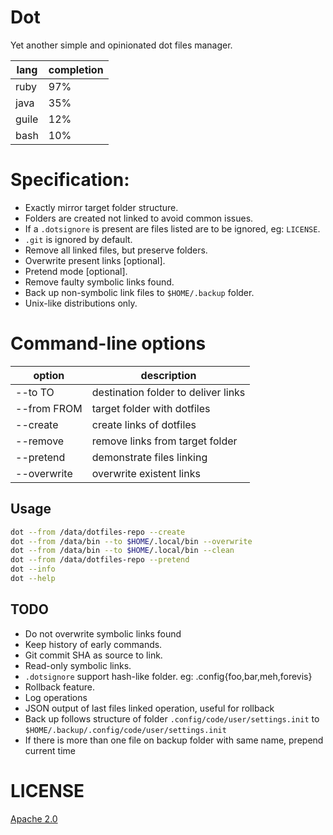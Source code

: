 # Dot
Yet another simple and opinionated dot files manager.

| lang  | completion |
|-------|------------|
| ruby  | 97%        |
| java  | 35%        |
| guile | 12%        |
| bash  | 10%        |

# Specification:
 - Exactly mirror target folder structure.
 - Folders are created not linked to avoid common issues.
 - If a `.dotsignore` is present are files listed are to be ignored, eg: `LICENSE`.
 - `.git` is ignored by default.
 - Remove all linked files, but preserve folders.
 - Overwrite present links [optional].
 - Pretend mode [optional].
 - Remove faulty symbolic links found.
 - Back up non-symbolic link files to `$HOME/.backup` folder.
 - Unix-like distributions only.

# Command-line options
    
| option      	| description                         	|
|-------------	|-------------------------------------	|
| --to TO       | destination folder to deliver links   |
| --from FROM   | target folder with dotfiles      	|
| --create    	| create links of dotfiles            	|
| --remove    	| remove links from target folder   	|
| --pretend   	| demonstrate files linking           	|
| --overwrite 	| overwrite existent links            	|

## Usage

```sh
dot --from /data/dotfiles-repo --create
dot --from /data/bin --to $HOME/.local/bin --overwrite
dot --from /data/bin --to $HOME/.local/bin --clean
dot --from /data/dotfiles-repo --pretend
dot --info
dot --help
```

## TODO
- Do not overwrite symbolic links found
- Keep history of early commands.
- Git commit SHA as source to link.
- Read-only symbolic links.
- `.dotsignore` support hash-like folder. eg: .config{foo,bar,meh,forevis}
- Rollback feature.
- Log operations
- JSON output of last files linked operation, useful for rollback
- Back up follows structure of folder `.config/code/user/settings.init` to `$HOME/.backup/.config/code/user/settings.init`
- If there is more than one file on backup folder with same name, prepend current time

# LICENSE

[Apache 2.0](https://www.apache.org/licenses/LICENSE-2.0)
